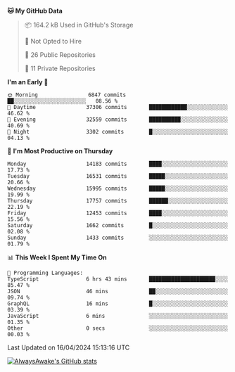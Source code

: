 <!--START_SECTION:waka-->
**🐱 My GitHub Data** 

> 📦 164.2 kB Used in GitHub's Storage 
 > 
> 🚫 Not Opted to Hire
 > 
> 📜 26 Public Repositories 
 > 
> 🔑 11 Private Repositories 
 > 
**I'm an Early 🐤** 

```text
🌞 Morning                6847 commits        ██░░░░░░░░░░░░░░░░░░░░░░░   08.56 % 
🌆 Daytime                37306 commits       ████████████░░░░░░░░░░░░░   46.62 % 
🌃 Evening                32559 commits       ██████████░░░░░░░░░░░░░░░   40.69 % 
🌙 Night                  3302 commits        █░░░░░░░░░░░░░░░░░░░░░░░░   04.13 % 
```
📅 **I'm Most Productive on Thursday** 

```text
Monday                   14183 commits       ████░░░░░░░░░░░░░░░░░░░░░   17.73 % 
Tuesday                  16531 commits       █████░░░░░░░░░░░░░░░░░░░░   20.66 % 
Wednesday                15995 commits       █████░░░░░░░░░░░░░░░░░░░░   19.99 % 
Thursday                 17757 commits       ██████░░░░░░░░░░░░░░░░░░░   22.19 % 
Friday                   12453 commits       ████░░░░░░░░░░░░░░░░░░░░░   15.56 % 
Saturday                 1662 commits        █░░░░░░░░░░░░░░░░░░░░░░░░   02.08 % 
Sunday                   1433 commits        ░░░░░░░░░░░░░░░░░░░░░░░░░   01.79 % 
```


📊 **This Week I Spent My Time On** 

```text
💬 Programming Languages: 
TypeScript               6 hrs 43 mins       █████████████████████░░░░   85.47 % 
JSON                     46 mins             ██░░░░░░░░░░░░░░░░░░░░░░░   09.74 % 
GraphQL                  16 mins             █░░░░░░░░░░░░░░░░░░░░░░░░   03.39 % 
JavaScript               6 mins              ░░░░░░░░░░░░░░░░░░░░░░░░░   01.35 % 
Other                    0 secs              ░░░░░░░░░░░░░░░░░░░░░░░░░   00.03 % 
```


 Last Updated on 16/04/2024 15:13:16 UTC
<!--END_SECTION:waka-->

[![AlwaysAwake's GitHub stats](https://github-readme-stats.vercel.app/api?username=AlwaysAwake&show_icons=true&theme=github_dark&count_private=true)](https://github.com/AlwaysAwake/AlwaysAwake)
